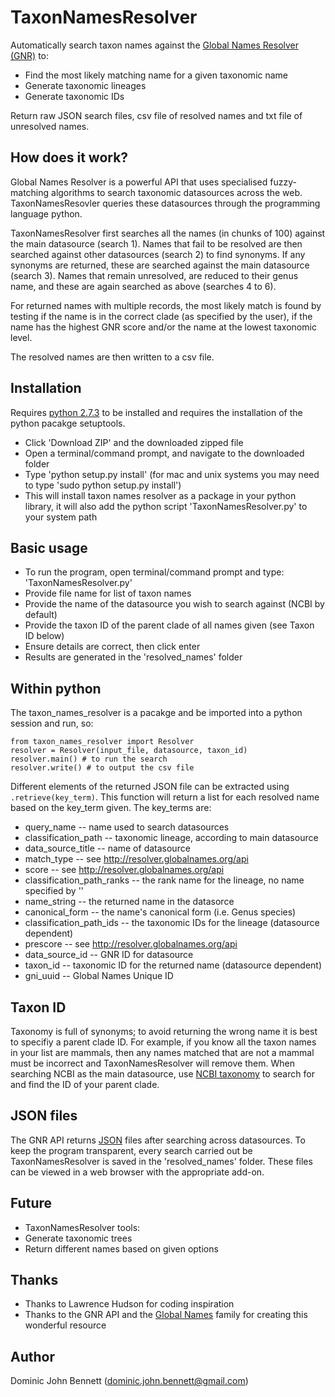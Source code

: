 # TaxonNamesResolver
Automatically search taxon names against the [Global Names Resolver (GNR)](resolver.globalnames.org) to:
* Find the most likely matching name for a given taxonomic name
* Generate taxonomic lineages
* Generate taxonomic IDs

Return raw JSON search files, csv file of resolved names and txt file of unresolved names.

## How does it work?
Global Names Resolver is a powerful API that uses specialised fuzzy-matching algorithms to search taxonomic datasources across the web. TaxonNamesResovler queries these datasources through the programming language python.

TaxonNamesResolver first searches all the names (in chunks of 100) against the main datasource (search 1). Names that fail to be resolved are then searched against other datasources (search 2) to find synonyms. If any synonyms are returned, these are searched against the main datasource (search 3). Names that remain unresolved, are reduced to their genus name, and these are again searched as above (searches 4 to 6).

For returned names with multiple records, the most likely match is found by testing if the name is in the correct clade (as specified by the user), if the name has the highest GNR score and/or the name at the lowest taxonomic level.

The resolved names are then written to a csv file.

## Installation
Requires [python 2.7.3](https://wiki.python.org/moin/BeginnersGuide/Download) to be installed and requires the installation of the python pacakge setuptools.
* Click 'Download ZIP' and the downloaded zipped file
* Open a terminal/command prompt, and navigate to the downloaded folder
* Type 'python setup.py install' (for mac and unix systems you may need to type 'sudo python setup.py install')
* This will install taxon names resolver as a package in your python library, it will also add the python script 'TaxonNamesResolver.py' to your system path

## Basic usage
* To run the program, open terminal/command prompt and type: 'TaxonNamesResolver.py'
 * Provide file name for list of taxon names
 * Provide the name of the datasource you wish to search against (NCBI by default)
 * Provide the taxon ID of the parent clade of all names given (see Taxon ID below)
 * Ensure details are correct, then click enter
* Results are generated in the 'resolved_names' folder

## Within python
The taxon_names_resolver is a pacakge and be imported into a python session and run, so:
```{python}
from taxon_names_resolver import Resolver
resolver = Resolver(input_file, datasource, taxon_id)
resolver.main() # to run the search
resolver.write() # to output the csv file
```
Different elements of the returned JSON file can be extracted using `.retrieve(key_term)`. This function will return a list for each resolved name based on the key_term given. The key_terms are:
* query_name -- name used to search datasources
* classification_path -- taxonomic lineage, according to main datasource
* data_source_title -- name of datasource
* match_type -- see http://resolver.globalnames.org/api
* score -- see http://resolver.globalnames.org/api
* classification_path_ranks -- the rank name for the lineage, no name specified by ''
* name_string -- the returned name in the datasorce
* canonical_form -- the name's canonical form (i.e. Genus species)
* classification_path_ids -- the taxonomic IDs for the lineage (datasource dependent)
* prescore -- see http://resolver.globalnames.org/api
* data_source_id -- GNR ID for datasource
* taxon_id -- taxonomic ID for the returned name (datasource dependent)
* gni_uuid -- Global Names Unique ID

## Taxon ID
Taxonomy is full of synonyms; to avoid returning the wrong name it is best to specifiy a parent clade ID. For example, if you know all the taxon names in your list are mammals, then any names matched that are not a mammal must be incorrect and TaxonNamesResolver will remove them. When searching NCBI as the main datasource, use [NCBI taxonomy](http://www.ncbi.nlm.nih.gov/taxonomy) to search for and find the ID of your parent clade.

## JSON files
The GNR API returns [JSON](http://en.wikipedia.org/wiki/JSON) files after searching across datasources. To keep the program transparent, every search carried out be TaxonNamesResolver is saved in the 'resolved_names' folder. These files can be viewed in a web browser with the appropriate add-on.

## Future
* TaxonNamesResolver tools:
 * Generate taxonomic trees
 * Return different names based on given options

## Thanks
* Thanks to Lawrence Hudson for coding inspiration
* Thanks to the GNR API and the [Global Names](http://www.globalnames.org/) family for creating this wonderful resource

## Author
Dominic John Bennett (dominic.john.bennett@gmail.com)